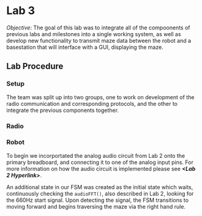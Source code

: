 # Lab 3 #

*Objective*: The goal of this lab was to integrate all of the compoonents of previous labs and milestones into a single working system, as well as develop new functionality to transmit maze data between the robot and a basestation that will interface with a GUI, displaying the maze.

## Lab Procedure ##

### Setup ###

The team was split up into two groups, one to work on development of the radio communication and corresponding protocols, and the other to integrate the previous components together. 

### Radio ###


### Robot ###

To begin we incorportated the analog audio circuit from Lab 2 onto the primary breadboard, and connecting it to one of the analog input pins. For more information on how the audio circuit is implemented please see ***<Lab 2 Hyperlink>***.

An additional state in our FSM was created as the initial state which waits, continuously checking the `audioFFT()`, also described in Lab 2, looking for the 660Hz start signal. Upon detecting the signal, the FSM transitions to moving forward and begins traversing the maze via the right hand rule.
